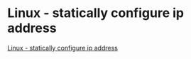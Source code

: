 # Linux - statically configure ip address
[Linux - statically configure ip address](https://aiwithcloud.com/2022/09/15/linux___statically_configure_ip_address/)